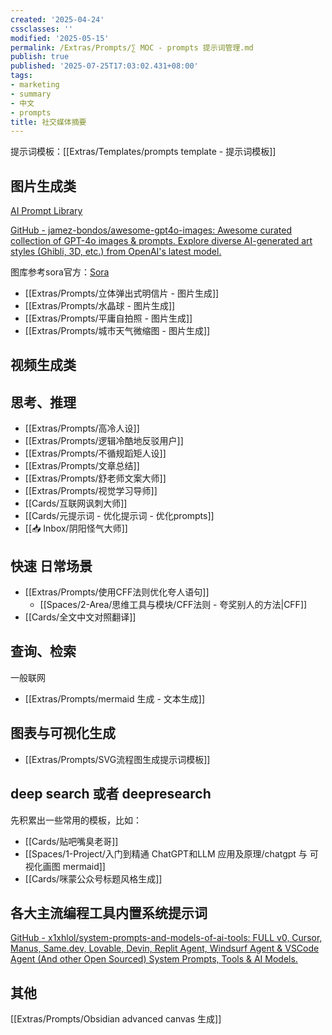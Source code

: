 ```yaml
---
created: '2025-04-24'
cssclasses: ''
modified: '2025-05-15'
permalink: /Extras/Prompts/∑ MOC - prompts 提示词管理.md
publish: true
published: '2025-07-25T17:03:02.431+08:00'
tags:
- marketing
- summary
- 中文
- prompts
title: 社交媒体摘要
---
```

提示词模板：[[Extras/Templates/prompts template - 提示词模板]]

## 图片生成类

[AI Prompt Library](https://aifra.me/library)

[GitHub - jamez-bondos/awesome-gpt4o-images: Awesome curated collection of GPT-4o images & prompts. Explore diverse AI-generated art styles (Ghibli, 3D, etc.) from OpenAI's latest model.](https://github.com/jamez-bondos/awesome-gpt4o-images)

图库参考sora官方：[Sora](https://sora.com/explore/images)

- [[Extras/Prompts/立体弹出式明信片 - 图片生成]]
- [[Extras/Prompts/水晶球 - 图片生成]]
- [[Extras/Prompts/平庸自拍照 - 图片生成]]
- [[Extras/Prompts/城市天气微缩图 - 图片生成]]

## 视频生成类

## 思考、推理

- [[Extras/Prompts/高冷人设]]
- [[Extras/Prompts/逻辑冷酷地反驳用户]]
- [[Extras/Prompts/不循规蹈矩人设]]
- [[Extras/Prompts/文章总结]]
- [[Extras/Prompts/舒老师文案大师]]
- [[Extras/Prompts/视觉学习导师]]
- [[Cards/互联网讽刺大师]]
- [[Cards/元提示词 - 优化提示词 - 优化prompts]]
- [[📥 Inbox/阴阳怪气大师]]

## 快速 日常场景

- [[Extras/Prompts/使用CFF法则优化夸人语句]]
	- [[Spaces/2-Area/思维工具与模块/CFF法则 - 夸奖别人的方法\|CFF]]
- [[Cards/全文中文对照翻译]]

## 查询、检索

一般联网

- [[Extras/Prompts/mermaid 生成 - 文本生成]]

## 图表与可视化生成

- [[Extras/Prompts/SVG流程图生成提示词模板]]

## deep search 或者 deepresearch

先积累出一些常用的模板，比如：
- [[Cards/贴吧嘴臭老哥]]
- [[Spaces/1-Project/入门到精通 ChatGPT和LLM 应用及原理/chatgpt 与 可视化画图 mermaid]]
- [[Cards/咪蒙公众号标题风格生成]]

## 各大主流编程工具内置系统提示词

[GitHub - x1xhlol/system-prompts-and-models-of-ai-tools: FULL v0, Cursor, Manus, Same.dev, Lovable, Devin, Replit Agent, Windsurf Agent & VSCode Agent (And other Open Sourced) System Prompts, Tools & AI Models.](https://github.com/x1xhlol/system-prompts-and-models-of-ai-tools)

## 其他

[[Extras/Prompts/Obsidian advanced canvas 生成]]